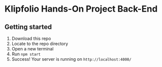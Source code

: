 # Klipfolio Hands-On Project Back-End

## Getting started
1. Download this repo
2. Locate to the repo directory
3. Open a new terminal
4. Run ``npm start``
5. Success! Your server is running on ``http://localhost:4000/``